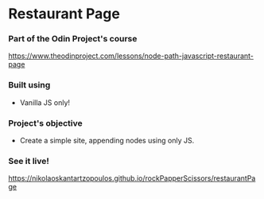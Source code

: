 # Restaurant Page

### Part of the Odin Project's course
https://www.theodinproject.com/lessons/node-path-javascript-restaurant-page

### Built using

* Vanilla JS only!

### Project's objective

* Create a simple site, appending nodes using only JS.

### See it live!
https://nikolaoskantartzopoulos.github.io/rockPapperScissors/restaurantPage
